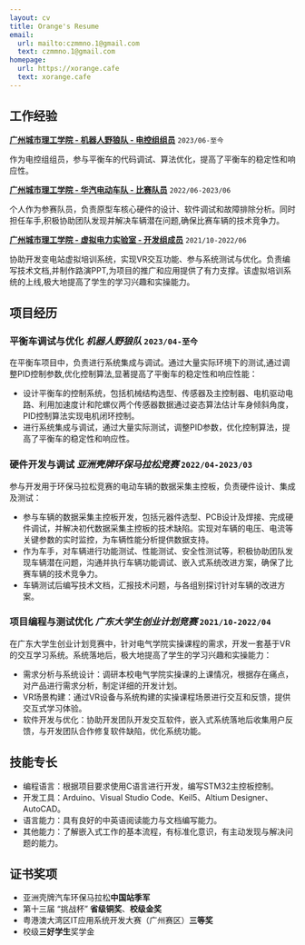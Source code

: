 ```yaml
---
layout: cv
title: Orange's Resume
email:
  url: mailto:czmmno.1@gmail.com
  text: czmmno.1@gmail.com
homepage:
  url: https://xorange.cafe
  text: xorange.cafe
---
```


## 工作经验

[**广州城市理工学院 - 机器人野狼队 - 电控组组员**](https://gcubot.cn) `2023/06-至今`

作为电控组组员，参与平衡车的代码调试、算法优化，提高了平衡车的稳定性和响应性。

[**广州城市理工学院 - 华汽电动车队 - 比赛队员**](https://edu.gd.gov.cn/jyzxnew/zxlb/content/post_4017987.html) `2022/06-2023/06`

个人作为参赛队员，负责原型车核心硬件的设计、软件调试和故障排除分析。同时担任车手,积极协助团队发现并解决车辆潜在问题,确保比赛车辆的技术竞争力。

[**广州城市理工学院 - 虚拟电力实验室 - 开发组成员**](https://mp.weixin.qq.com/s/hBJWlrKyN1jBg5ZXC82d2w) `2021/10-2022/06`

协助开发变电站虚拟培训系统，实现VR交互功能、参与系统测试与优化。负责编写技术文档,并制作路演PPT,为项目的推广和应用提供了有力支撑。该虚拟培训系统的上线,极大地提高了学生的学习兴趣和实操能力。

## 项目经历

### **平衡车调试与优化** *机器人野狼队* `2023/04-至今`

在平衡车项目中，负责进行系统集成与调试。通过大量实际环境下的测试,通过调整PID控制参数,优化控制算法,显著提高了平衡车的稳定性和响应性能：
- 设计平衡车的控制系统，包括机械结构选型、传感器及主控制器、电机驱动电路、利用加速度计和陀螺仪两个传感器数据通过姿态算法估计车身倾斜角度，PID控制算法实现电机闭环控制。
- 进行系统集成与调试，通过大量实际测试，调整PID参数，优化控制算法，提高了平衡车的稳定性和响应性。
  
### **硬件开发与调试** *亚洲壳牌环保马拉松竞赛* `2022/04-2023/03`

参与开发用于环保马拉松竞赛的电动车辆的数据采集主控板，负责硬件设计、集成及测试：
- 参与车辆的数据采集主控板开发，包括元器件选型、PCB设计及焊接、完成硬件调试，并解决初代数据采集主控板的技术缺陷。实现对车辆的电压、电流等关键参数的实时监控，为车辆性能分析提供数据支持。
- 作为车手，对车辆进行功能测试、性能测试、安全性测试等，积极协助团队发现车辆潜在问题，沟通并执行车辆功能调试、嵌入式系统改进方案，确保了比赛车辆的技术竞争力。
- 车辆测试后编写技术文档，汇报技术问题，与各组别探讨针对车辆的改进方案。

### **项目编程与测试优化** *广东大学生创业计划竞赛* `2021/10-2022/04`
  
在广东大学生创业计划竞赛中，针对电气学院实操课程的需求，开发一套基于VR的交互学习系统。系统落地后，极大地提高了学生的学习兴趣和实操能力：
- 需求分析与系统设计：调研本校电气学院实操课的上课情况，根据存在痛点，对产品进行需求分析，制定详细的开发计划。
- VR场景构建：通过VR设备与系统构建的实操课程场景进行交互和反馈，提供交互式学习体验。
- 软件开发与优化：协助开发团队开发交互软件，嵌入式系统落地后收集用户反馈，与开发团队合作修复软件缺陷，优化系统功能。

## 技能专长

- 编程语言：根据项目要求使用C语言进行开发，编写STM32主控板控制。
- 开发工具：Arduino、Visual Studio Code、Keil5、Altium Designer、AutoCAD。
- 语言能力：具有良好的中英语阅读能力与文档编写能力。
- 其他能力：了解嵌入式工作的基本流程，有标准化意识，有主动发现与解决问题的能力。

## 证书奖项
- 亚洲壳牌汽车环保马拉松**中国站季军**
- 第十三届 “挑战杯” **省级铜奖**、**校级金奖**
- 粤港澳大湾区IT应用系统开发大赛（广州赛区）**三等奖**
- 校级**三好学生**奖学金

